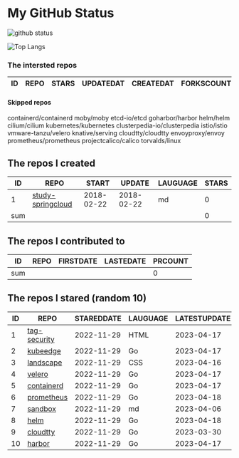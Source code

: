 # My GitHub Status

<img src="https://github-readme-stats-1.yihong0618.vercel.app/api?username=daoqingniu&show_icons=true&&&hide_title=true&count_private=true" alt="github status" />

![Top Langs](https://github-readme-stats-1.yihong0618.vercel.app/api/top-langs/?username=daoqingniu&layout=compact)

<!--START_SECTION:github_repos-->
### The intersted repos
| ID | REPO | STARS | UPDATEDAT | CREATEDAT | FORKSCOUNT | DESCRIPTIONS |
|----|------|-------|-----------|-----------|------------|--------------|



#### Skipped repos
containerd/containerd
moby/moby
etcd-io/etcd
goharbor/harbor
helm/helm
cilium/cilium
kubernetes/kubernetes
clusterpedia-io/clusterpedia
istio/istio
vmware-tanzu/velero
knative/serving
cloudtty/cloudtty
envoyproxy/envoy
prometheus/prometheus
projectcalico/calico
torvalds/linux<!--END_SECTION:github_repos-->

<!--START_SECTION:my_github-->
## The repos I created
| ID  |                                 REPO                                 |   START    |   UPDATE   | LAUGUAGE | STARS |
|-----|----------------------------------------------------------------------|------------|------------|----------|-------|
|   1 | [study-springcloud](https://github.com/daoqingniu/study-springcloud) | 2018-02-22 | 2018-02-22 | md       |     0 |
| sum |                                                                      |            |            |          |     0 |

## The repos I contributed to
| ID  | REPO | FIRSTDATE | LASTEDATE | PRCOUNT |
|-----|------|-----------|-----------|---------|
| sum |      |           |           |       0 |

## The repos I stared (random 10)
| ID |                          REPO                          | STAREDDATE | LAUGUAGE | LATESTUPDATE |
|----|--------------------------------------------------------|------------|----------|--------------|
|  1 | [tag-security](https://github.com/cncf/tag-security)   | 2022-11-29 | HTML     | 2023-04-17   |
|  2 | [kubeedge](https://github.com/kubeedge/kubeedge)       | 2022-11-29 | Go       | 2023-04-17   |
|  3 | [landscape](https://github.com/cncf/landscape)         | 2022-11-29 | CSS      | 2023-04-16   |
|  4 | [velero](https://github.com/vmware-tanzu/velero)       | 2022-11-29 | Go       | 2023-04-17   |
|  5 | [containerd](https://github.com/containerd/containerd) | 2022-11-29 | Go       | 2023-04-17   |
|  6 | [prometheus](https://github.com/prometheus/prometheus) | 2022-11-29 | Go       | 2023-04-18   |
|  7 | [sandbox](https://github.com/cncf/sandbox)             | 2022-11-29 | md       | 2023-04-06   |
|  8 | [helm](https://github.com/helm/helm)                   | 2022-11-29 | Go       | 2023-04-18   |
|  9 | [cloudtty](https://github.com/cloudtty/cloudtty)       | 2022-11-29 | Go       | 2023-03-30   |
| 10 | [harbor](https://github.com/goharbor/harbor)           | 2022-11-29 | Go       | 2023-04-17   |

<!--END_SECTION:my_github-->
